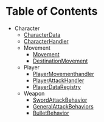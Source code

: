 # Table of Contents

- Character
    -  [CharacterData](/Assets/Scripts/Character/CharacterData.md)
    -  [CharacterHandler](/Assets/Scripts/Character/CharacterHandler.md)
    - Movement
        - [Movement](/Assets/Scripts/Character/Movement/Movement.md)
        - [DestinationMovement](/Assets/Scripts/Character/Movement/DestinationMovement.md)
    - Player
        - [PlayerMovementhandler](/Assets/Scripts/Character/Player/PlayerMovementHandler.md)
        - [PlayerAttackHandler](/Assets/Scripts/Character/CharacterHandler.md)
        - [PlayerDataRegistry](/Assets/Scripts/Character/Player/PlayerDataRegistry.md)
    - Weapon
        - [SwordAttackBehavior](/Assets/Scripts/Weapon/Sword/SwordAttackBehavior.md)
        - [GeneralAttackBehaviors](/Assets/Scripts/Weapon/AttackBehaviors/GeneralAttackBehavior.md)
        - [BulletBehavior](/Assets/Scripts/Weapon/AttackBehaviors/BulletBehavior.md)